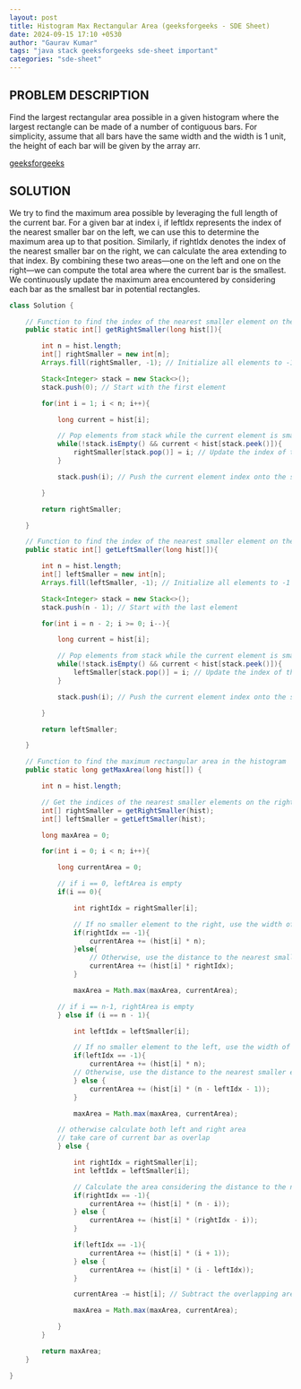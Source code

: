 ```yaml
---
layout: post
title: Histogram Max Rectangular Area (geeksforgeeks - SDE Sheet)
date: 2024-09-15 17:10 +0530
author: "Gaurav Kumar"
tags: "java stack geeksforgeeks sde-sheet important"
categories: "sde-sheet"
---
```


## PROBLEM DESCRIPTION

Find the largest rectangular area possible in a given histogram where the largest rectangle can be made of a number of contiguous bars. For simplicity, assume that all bars have the same width and the width is 1 unit, the height of each bar will be given by the array arr.

[geeksforgeeks](https://www.geeksforgeeks.org/problems/maximum-rectangular-area-in-a-histogram-1587115620/1?page=7)

## SOLUTION

We try to find the maximum area possible by leveraging the full length of the current bar. For a given bar at index i, if leftIdx represents the index of the nearest smaller bar on the left, we can use this to determine the maximum area up to that position. Similarly, if rightIdx denotes the index of the nearest smaller bar on the right, we can calculate the area extending to that index. By combining these two areas—one on the left and one on the right—we can compute the total area where the current bar is the smallest. We continuously update the maximum area encountered by considering each bar as the smallest bar in potential rectangles.

```java
class Solution {

    // Function to find the index of the nearest smaller element on the right of each bar
    public static int[] getRightSmaller(long hist[]){

        int n = hist.length;
        int[] rightSmaller = new int[n];
        Arrays.fill(rightSmaller, -1); // Initialize all elements to -1

        Stack<Integer> stack = new Stack<>();
        stack.push(0); // Start with the first element

        for(int i = 1; i < n; i++){

            long current = hist[i];

            // Pop elements from stack while the current element is smaller than the element at the index on top of the stack
            while(!stack.isEmpty() && current < hist[stack.peek()]){
                rightSmaller[stack.pop()] = i; // Update the index of the nearest smaller element on the right
            }

            stack.push(i); // Push the current element index onto the stack

        }

        return rightSmaller;

    }

    // Function to find the index of the nearest smaller element on the left of each bar
    public static int[] getLeftSmaller(long hist[]){

        int n = hist.length;
        int[] leftSmaller = new int[n];
        Arrays.fill(leftSmaller, -1); // Initialize all elements to -1

        Stack<Integer> stack = new Stack<>();
        stack.push(n - 1); // Start with the last element

        for(int i = n - 2; i >= 0; i--){

            long current = hist[i];

            // Pop elements from stack while the current element is smaller than the element at the index on top of the stack
            while(!stack.isEmpty() && current < hist[stack.peek()]){
                leftSmaller[stack.pop()] = i; // Update the index of the nearest smaller element on the left
            }

            stack.push(i); // Push the current element index onto the stack

        }

        return leftSmaller;

    }

    // Function to find the maximum rectangular area in the histogram
    public static long getMaxArea(long hist[]) {

        int n = hist.length;

        // Get the indices of the nearest smaller elements on the right and left
        int[] rightSmaller = getRightSmaller(hist);
        int[] leftSmaller = getLeftSmaller(hist);

        long maxArea = 0;

        for(int i = 0; i < n; i++){

            long currentArea = 0;

            // if i == 0, leftArea is empty
            if(i == 0){

                int rightIdx = rightSmaller[i];

                // If no smaller element to the right, use the width of the entire histogram
                if(rightIdx == -1){
                    currentArea += (hist[i] * n);
                }else{
                    // Otherwise, use the distance to the nearest smaller element
                    currentArea += (hist[i] * rightIdx);
                }

                maxArea = Math.max(maxArea, currentArea);

            // if i == n-1, rightArea is empty
            } else if (i == n - 1){

                int leftIdx = leftSmaller[i];

                // If no smaller element to the left, use the width of the entire histogram
                if(leftIdx == -1){
                    currentArea += (hist[i] * n);
                // Otherwise, use the distance to the nearest smaller element
                } else {
                    currentArea += (hist[i] * (n - leftIdx - 1));
                }

                maxArea = Math.max(maxArea, currentArea);

            // otherwise calculate both left and right area
            // take care of current bar as overlap
            } else {

                int rightIdx = rightSmaller[i];
                int leftIdx = leftSmaller[i];

                // Calculate the area considering the distance to the nearest smaller element on both sides
                if(rightIdx == -1){
                    currentArea += (hist[i] * (n - i));
                } else {
                    currentArea += (hist[i] * (rightIdx - i));
                }

                if(leftIdx == -1){
                    currentArea += (hist[i] * (i + 1));
                } else {
                    currentArea += (hist[i] * (i - leftIdx));
                }

                currentArea -= hist[i]; // Subtract the overlapping area to avoid double counting

                maxArea = Math.max(maxArea, currentArea);

            }
        }

        return maxArea;
    }

}
```

